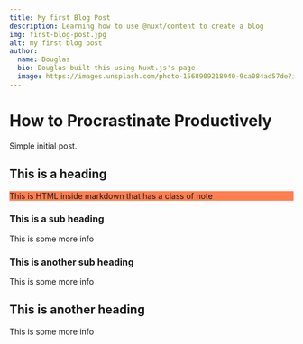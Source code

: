 ```yaml
---
title: My first Blog Post
description: Learning how to use @nuxt/content to create a blog
img: first-blog-post.jpg
alt: my first blog post
author:
  name: Douglas
  bio: Douglas built this using Nuxt.js's page.
  image: https://images.unsplash.com/photo-1568909218940-9ca084ad57de?ixid=MXwxMjA3fDB8MHxwaG90by1wYWdlfHx8fGVufDB8fHw%3D&ixlib=rb-1.2.1&auto=format&fit=crop&w=1234&q=80
---
```


# How to Procrastinate Productively

Simple initial post.

## This is a heading

<div style="background-color: coral;">
  This is HTML inside markdown that has a class of note
</div>

### This is a sub heading

This is some more info

### This is another sub heading

This is some more info

## This is another heading

This is some more info